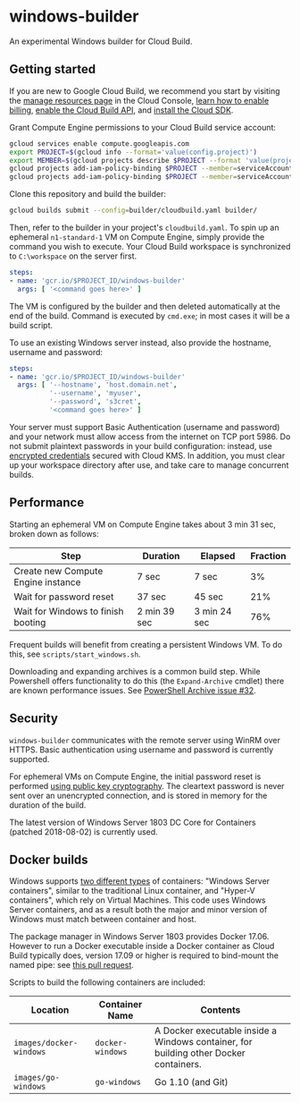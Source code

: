 # windows-builder

An experimental Windows builder for Cloud Build.

## Getting started

If you are new to Google Cloud Build, we recommend you start by visiting the [manage resources page](https://console.cloud.google.com/cloud-resource-manager) in the Cloud Console, [learn how to enable billing](https://cloud.google.com/billing/docs/how-to/modify-project), [enable the Cloud Build API](https://console.cloud.google.com/flows/enableapi?apiid=cloudbuild.googleapis.com), and [install the Cloud SDK](https://cloud.google.com/sdk/docs/).

Grant Compute Engine permissions to your Cloud Build service account:

```sh
gcloud services enable compute.googleapis.com
export PROJECT=$(gcloud info --format='value(config.project)')
export MEMBER=$(gcloud projects describe $PROJECT --format 'value(projectNumber)')@cloudbuild.gserviceaccount.com
gcloud projects add-iam-policy-binding $PROJECT --member=serviceAccount:$MEMBER --role='roles/compute.admin'
gcloud projects add-iam-policy-binding $PROJECT --member=serviceAccount:$MEMBER --role='roles/iam.serviceAccountUser'
```

Clone this repository and build the builder:
```sh
gcloud builds submit --config=builder/cloudbuild.yaml builder/
```

Then, refer to the builder in your project's `cloudbuild.yaml`.  To spin up an ephemeral `n1-standard-1` VM on Compute Engine, simply provide the command you wish to execute.  Your Cloud Build workspace is synchronized to `C:\workspace` on the server first.

```yaml
steps:
- name: 'gcr.io/$PROJECT_ID/windows-builder'
  args: [ '<command goes here>' ]
```

The VM is configured by the builder and then deleted automatically at the end of the build.  Command is executed by `cmd.exe`; in most cases it will be a build script.

To use an existing Windows server instead, also provide the hostname, username and password:

```yaml
steps:
- name: 'gcr.io/$PROJECT_ID/windows-builder'
  args: [ '--hostname', 'host.domain.net',
          '--username', 'myuser',
          '--password', 's3cret',
          '<command goes here>' ]
```

Your server must support Basic Authentication (username and password) and your network must allow access from the internet on TCP port 5986.  Do not submit plaintext passwords in your build configuration: instead, use [encrypted credentials](https://cloud.google.com/cloud-build/docs/securing-builds/use-encrypted-secrets-credentials) secured with Cloud KMS.  In addition, you must clear up your workspace directory after use, and take care to manage concurrent builds.

## Performance

Starting an ephemeral VM on Compute Engine takes about 3 min 31 sec, broken down as follows:

| Step | Duration | Elapsed | Fraction | 
|------|----------|---------|----------|
| Create new Compute Engine instance | 7 sec | 7 sec | 3% |
| Wait for password reset | 37 sec | 45 sec | 21% |
| Wait for Windows to finish booting | 2 min 39 sec | 3 min 24 sec | 76% |

Frequent builds will benefit from creating a persistent Windows VM.  To do this, see `scripts/start_windows.sh`.

Downloading and expanding archives is a common build step.  While Powershell offers functionality to do this (the `Expand-Archive` cmdlet) there are known performance issues.  See [PowerShell Archive issue #32](https://github.com/PowerShell/Microsoft.PowerShell.Archive/issues/32).

## Security

`windows-builder` communicates with the remote server using WinRM over HTTPS.  Basic authentication using username and password is currently supported.

For ephemeral VMs on Compute Engine, the initial password reset is performed [using public key cryptography](https://cloud.google.com/compute/docs/instances/windows/automate-pw-generation).  The cleartext password is never sent over an unencrypted connection, and is stored in memory for the duration of the build.  

The latest version of Windows Server 1803 DC Core for Containers (patched 2018-08-02) is currently used.

## Docker builds

Windows supports [two different types](https://docs.microsoft.com/en-us/virtualization/windowscontainers/manage-containers/hyperv-container) of containers: "Windows Server containers", similar to the traditional Linux container, and "Hyper-V containers", which rely on Virtual Machines.  This code uses Windows Server containers, and as a result both the major and minor version of Windows must match between container and host.

The package manager in Windows Server 1803 provides Docker 17.06.  However to run a Docker executable inside a Docker container as Cloud Build typically does, version 17.09 or higher is required to bind-mount the named pipe: see [this pull request](https://github.com/StefanScherer/insider-docker-machine/pull/1).

Scripts to build the following containers are included:

| Location | Container Name | Contents |
|----------|----------------|----------|
| `images/docker-windows` | `docker-windows` | A Docker executable inside a Windows container, for building other Docker containers. |
| `images/go-windows` | `go-windows` | Go 1.10 (and Git) |

